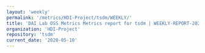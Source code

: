 ```yaml
---
layout: 'weekly'
permalink: '/metrics/HDI-Project/tsdm/WEEKLY/'
title: 'DAI Lab OSS Metrics Metrics report for tsdm | WEEKLY-REPORT-2020-05-10'
organization: 'HDI-Project'
repository: 'tsdm'
current_date: '2020-05-10'
---
```

